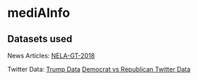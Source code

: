 # mediAInfo

## Datasets used

News Articles:
[NELA-GT-2018](https://dataverse.harvard.edu/dataset.xhtml?persistentId=doi:10.7910/DVN/ULHLCB)

Twitter Data:
[Trump Data](http://www.trumptwitterarchive.com/archive)
[Democrat vs Republican Twitter Data](https://www.kaggle.com/veereshelango/republicans-vs-democrats)
